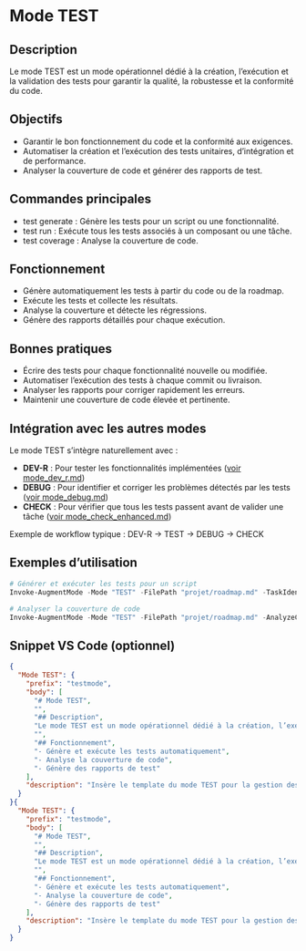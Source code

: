 # Mode TEST

## Description
Le mode TEST est un mode opérationnel dédié à la création, l’exécution et la validation des tests pour garantir la qualité, la robustesse et la conformité du code.

## Objectifs
- Garantir le bon fonctionnement du code et la conformité aux exigences.
- Automatiser la création et l’exécution des tests unitaires, d’intégration et de performance.
- Analyser la couverture de code et générer des rapports de test.

## Commandes principales
- test generate : Génère les tests pour un script ou une fonctionnalité.
- test run : Exécute tous les tests associés à un composant ou une tâche.
- test coverage : Analyse la couverture de code.

## Fonctionnement
- Génère automatiquement les tests à partir du code ou de la roadmap.
- Exécute les tests et collecte les résultats.
- Analyse la couverture et détecte les régressions.
- Génère des rapports détaillés pour chaque exécution.

## Bonnes pratiques
- Écrire des tests pour chaque fonctionnalité nouvelle ou modifiée.
- Automatiser l’exécution des tests à chaque commit ou livraison.
- Analyser les rapports pour corriger rapidement les erreurs.
- Maintenir une couverture de code élevée et pertinente.

## Intégration avec les autres modes
Le mode TEST s’intègre naturellement avec :
- **DEV-R** : Pour tester les fonctionnalités implémentées ([voir mode_dev_r.md](mode_dev_r.md))
- **DEBUG** : Pour identifier et corriger les problèmes détectés par les tests ([voir mode_debug.md](mode_debug.md))
- **CHECK** : Pour vérifier que tous les tests passent avant de valider une tâche ([voir mode_check_enhanced.md](mode_check_enhanced.md))

Exemple de workflow typique : DEV-R → TEST → DEBUG → CHECK

## Exemples d’utilisation
```powershell
# Générer et exécuter les tests pour un script
Invoke-AugmentMode -Mode "TEST" -FilePath "projet/roadmap.md" -TaskIdentifier "1.2.3" -GenerateTests -RunTests

# Analyser la couverture de code
Invoke-AugmentMode -Mode "TEST" -FilePath "projet/roadmap.md" -AnalyzeCoverage
```

## Snippet VS Code (optionnel)
```json
{
  "Mode TEST": {
    "prefix": "testmode",
    "body": [
      "# Mode TEST",
      "",
      "## Description",
      "Le mode TEST est un mode opérationnel dédié à la création, l’exécution et la validation des tests.",
      "",
      "## Fonctionnement",
      "- Génère et exécute les tests automatiquement",
      "- Analyse la couverture de code",
      "- Génère des rapports de test"
    ],
    "description": "Insère le template du mode TEST pour la gestion des tests."
  }
}{
  "Mode TEST": {
    "prefix": "testmode",
    "body": [
      "# Mode TEST",
      "",
      "## Description",
      "Le mode TEST est un mode opérationnel dédié à la création, l’exécution et la validation des tests.",
      "",
      "## Fonctionnement",
      "- Génère et exécute les tests automatiquement",
      "- Analyse la couverture de code",
      "- Génère des rapports de test"
    ],
    "description": "Insère le template du mode TEST pour la gestion des tests."
  }
}
```


